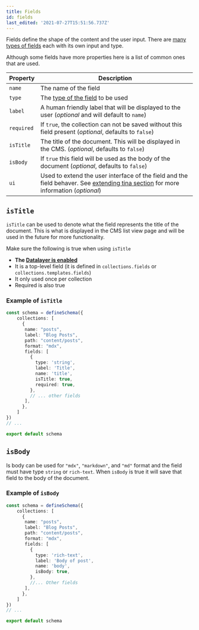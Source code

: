 ```yaml
---
title: Fields
id: fields
last_edited: '2021-07-27T15:51:56.737Z'
---
```


<!-- # next: /docs/reference/schema -->

Fields define the shape of the content and the user input. There are [many types of fields](/docs/reference/types) each with its own input and type.


Although some fields have more properties here is a list of common ones that are used.

| Property     | Description              |
|--------------|--------------------------|
| `name` | The name of the field |
| `type` | The [type of the field](/docs/reference/types/) to be used |
| `label` | A human friendly label that will be displayed to the user (*optional* and will default to `name`)|
| `required` | If `true`, the collection can not be saved without this field present (*optional*, defaults to `false`) | 
| `isTitle`  | The title of the document. This will be displayed in the CMS. (*optional*, defaults to `false`)|
| `isBody`  | If `true` this field will be used as the body of the document (*optional*, defaults to `false`) |
| `ui`  | Used to extend the user interface of the field and the field behaver. See [extending tina section](/docs/extending-tina/overview/) for more information (*optional*) |


## `isTitle` 

`isTitle` can be used to denote what the field represents the title of the document. This is what is displayed in the CMS list view page and will be used in the future for more functionality.


Make sure the following is true when using `isTitle`
- **The [Datalayer is enabled](/docs/tina-cloud/data-layer/)**
- It is a top-level field (it is defined in `collections.fields` or `collections.templates.fields`)
- It only used once per collection
- Required is also true

### Example of `isTitle`

```ts
const schema = defineSchema({
    collections: [
      {
       name: "posts",
       label: "Blog Posts",
       path: "content/posts",
       format: "mdx",
       fields: [
         {
           type: 'string',
           label: 'Title',
           name: 'title',
           isTitle: true,
           required: true,
         },
         // ... other fields
       ],
      },
    ]
}) 
// ...

export default schema

```


## `isBody`

Is body can be used for `"mdx"`, `"markdown"`, and `"md"` format and the field must have type `string` or `rich-text`. When `isBody` is true it will save that field to the body of the document.
### Example of `isBody`

```ts
const schema = defineSchema({
    collections: [
      {
       name: "posts",
       label: "Blog Posts",
       path: "content/posts",
       format: "mdx",
       fields: [
         {
           type: 'rich-text',
           label: 'Body of post',
           name: 'body',
           isBody: true,
         },
         //... Other fields
       ],
      },
    ]
}) 
// ...

export default schema

```
